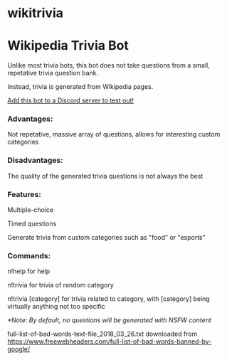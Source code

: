 # wikitrivia

<h1>Wikipedia Trivia Bot</h1>

Unlike most trivia bots, this bot does not take questions from a small, repetative trivia question bank.

Instead, trivia is generated from Wikipedia pages.

<a href = "https://discordbots.org/bot/463801768812216330" target="_blank" >Add this bot to a Discord server to test out!</a>

<h3>Advantages:</h3>

Not repetative, massive array of questions, allows for interesting custom categories

<h3>Disadvantages:</h3>

The quality of the generated trivia questions is not always the best

<h3>Features:</h3>

Multiple-choice

Timed questions

Generate trivia from custom categories such as "food" or "esports"

<h3>Commands:</h3>

n!help for help

n!trivia for trivia of random category

n!trivia [category] for trivia related to category, with [category] being virtually anything not too specific


<em>*Note: By default, no questions will be generated with NSFW content</em>



full-list-of-bad-words-text-file_2018_03_26.txt downloaded from https://www.freewebheaders.com/full-list-of-bad-words-banned-by-google/
